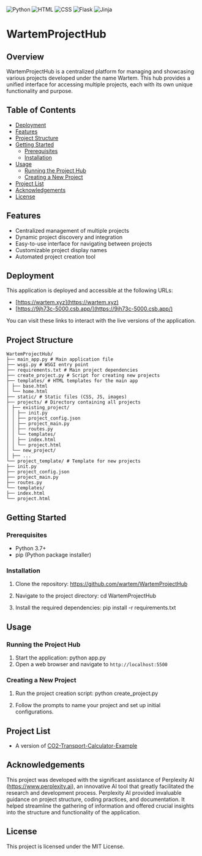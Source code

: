 ![Python](https://img.shields.io/badge/language-Python-blue.svg)
![HTML](https://img.shields.io/badge/language-HTML-orange.svg)
![CSS](https://img.shields.io/badge/language-CSS-green.svg)
![Flask](https://img.shields.io/badge/framework-Flask-lightgrey.svg)
![Jinja](https://img.shields.io/badge/template%20engine-Jinja-yellow.svg)

# WartemProjectHub

## Overview
WartemProjectHub is a centralized platform for managing and showcasing various projects developed under the name Wartem. This hub provides a unified interface for accessing multiple projects, each with its own unique functionality and purpose.

## Table of Contents
- [Deployment](#deployment)
- [Features](#features)
- [Project Structure](#project-structure)
- [Getting Started](#getting-started)
  - [Prerequisites](#prerequisites)
  - [Installation](#installation)
- [Usage](#usage)
  - [Running the Project Hub](#running-the-project-hub)
  - [Creating a New Project](#creating-a-new-project)
- [Project List](#project-list)
- [Acknowledgements](#acknowledgements)
- [License](#license)

## Features
- Centralized management of multiple projects
- Dynamic project discovery and integration
- Easy-to-use interface for navigating between projects
- Customizable project display names
- Automated project creation tool

## Deployment
This application is deployed and accessible at the following URLs:
- [https://wartem.xyz](https://wartem.xyz)
- [https://9jh73c-5000.csb.app/](https://9jh73c-5000.csb.app/)

You can visit these links to interact with the live versions of the application.

## Project Structure
```
WartemProjectHub/
├── main_app.py # Main application file
├── wsgi.py # WSGI entry point
├── requirements.txt # Main project dependencies
├── create_project.py # Script for creating new projects
├── templates/ # HTML templates for the main app
│ ├── base.html
│ └── home.html
├── static/ # Static files (CSS, JS, images)
├── projects/ # Directory containing all projects
│ ├── existing_project/
│ │ ├── init.py
│ │ ├── project_config.json
│ │ ├── project_main.py
│ │ ├── routes.py
│ │ └── templates/
│ │ ├── index.html
│ │ └── project.html
│ └── new_project/
│ ├── ...
└── project_template/ # Template for new projects
├── init.py
├── project_config.json
├── project_main.py
├── routes.py
└── templates/
├── index.html
└── project.html
```

## Getting Started

### Prerequisites
- Python 3.7+
- pip (Python package installer)

### Installation
1. Clone the repository:
https://github.com/wartem/WartemProjectHub

2. Navigate to the project directory:
   cd WartemProjectHub
   
4. Install the required dependencies:
   pip install -r requirements.txt

## Usage

### Running the Project Hub
1. Start the application: python app.py
2. Open a web browser and navigate to `http://localhost:5500`

### Creating a New Project
1. Run the project creation script: python create_project.py

2. Follow the prompts to name your project and set up initial configurations.

## Project List
- A version of [CO2-Transport-Calculator-Example](https://github.com/Wartem/CO2-Transport-Calculator-Example)

## Acknowledgements
This project was developed with the significant assistance of Perplexity AI (https://www.perplexity.ai), an innovative AI tool that greatly facilitated the research and development process. Perplexity AI provided invaluable guidance on project structure, coding practices, and documentation. It helped streamline the gathering of information and offered crucial insights into the structure and functionality of the application.

## License
This project is licensed under the MIT License.
